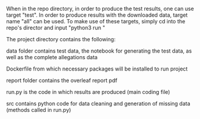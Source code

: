 When in the repo directory, in order to produce the test results, one can use target "test". In order to produce results with the downloaded data, target name "all" can be used. To make use of these targets, simply cd into the repo's director and input "python3 run <target>"

The project directory contains the following:

data folder contains test data, the notebook for generating the test data, as well as the complete allegations data

Dockerfile from which necessary packages will be installed to run project

report folder contains the overleaf report pdf

run.py is the code in which results are produced (main coding file)

src contains python code for data cleaning and generation of missing data (methods called in run.py)